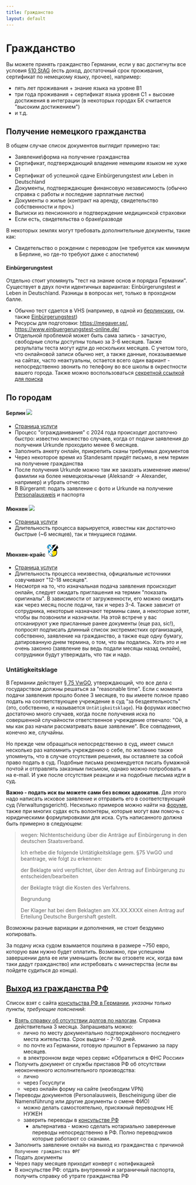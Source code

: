 ```yaml
---
title: Гражданство
layout: default
---
```


# Гражданство
Вы можете принять гражданство Германии, если у вас достигнуты все условия [§10 StAG](https://www.gesetze-im-internet.de/stag/__10.html) (есть доход, достаточный срок проживания, сертификат по немецкому языку, прочее), например:
* пять лет проживания + знание языка на уровне B1
* три года проживания + сертификат языка уровня C1 + высокие достижения в интеграции (в некоторых городах БК считается "высоким достижением")
* и т.д.

## Получение немецкого гражданства 

В общем случае список документов выглядит примерно так:
- Заявление\форма на получение гражданства
- Сертификат, подтверждающий владение немецким языком не хуже B1
- Сертификат об успешной сдаче Einbürgerungstest или Leben in Deutschland
- Документы, подтверждающие финансовую независимость (обычно справка с работы и последние зарплатные листки)
- Документы о жилье (контракт на аренду, свидетельство собственности и проч.)
- Выписки из пенсионного и подтверждение медицинской страховки
- Если есть, свидетельства о браке\разводе

В некоторых землях могут требовать дополнительные документы, такие как:
- Свидетельство о рождении с переводом (не требуется как минимум в Берлине, но где-то требуют даже с апостилем)

#### Einbürgerungstest
Отдельно стоит упомянуть "тест на знание основ и порядка Германии". Существует в двух почти идентичных вариантах: 
Einbürgerungstest и Leben in Deutschland. Разницы в вопросах нет, только в проходном балле.

* Обычно тест сдается в VHS (например, в одной из [берлинских](https://www.berlin.de/vhs/), см. также [Einbürgerungstest](https://www.berlin.de/vhs/service/einbuergerung/deutscher-einbuergerungstest/)) 
* Ресурсы для подготовки: https://megaver.se/, https://www.einbuergerungstest-online.de/
* Отдельной проблемой может быть сама запись - зачастую, свободные слоты доступны только за 3-6 месяцев. 
  Также результаты теста могут идти до нескольких месяцев. С учетом того, что онлайновой записи обычно нет, а также данные, 
  показываемые на сайтах, часто неактуальны, остается всего один вариант - непосредственно звонить по телефону во 
  все школы в окрестности вашего города. Также можно воспользоваться [секретной ссылкой для поиска](https://www.volkshochschule.de/kursfinder.php?form=dvv-courseSearch-search-1.form&sp:sort[]=beginn_datum&sp:keyword[]=einb%C3%BCrgerungstest&sp:courseType[]=0&sp:location[]=80331&sp:perimeter[]=60&sp:perimeter[]=__last__&sp:organizer[]=bitte%20w%C3%A4hlen&sp:organizer[]=__last__&sp:category[]=bitte%20w%C3%A4hlen&sp:category[]=__last__&sp:dateFrom[]=&sp:dateTo[]=&sp:weekdays[]=__last__&sp:daytime[]=__last__&sp:abschlussorientierungSearchCriteria[]=__last__&sp:furtherSearchCriteria[]=freePlaces&sp:furtherSearchCriteria[]=__last__&sp:didaktischeBesonderheitenSearchCriteria[]=__last__&sp:view[]=list&sp:sort[]=beginn_datum&action=submit) 

## По городам

#### Берлин ![](files/be.png)
* [Страница услуги](https://service.berlin.de/dienstleistung/318998/)
* Процесс "огражданивания" с 2024 года происходит достаточно быстро: известно множество случаев, когда от подачи заявления до получения Urkunde проходило менее 6 месяцев.
* Заполнить анкету онлайн, прикрепить сканы требуемых документов
* Через некоторое время из Standesamt придёт письмо, в нем термин на получение гражданства
* После получения Urkunde можно там же заказать изменение имени/фамилии на более немецкоязычные (Aleksandr -> Alexander, например) и убрать отчество
* В Bürgeramt: подать заявление с фото и Urkunde на получение [Personalausweis](https://service.berlin.de/dienstleistung/324325/) и паспорта

#### Мюнхен ![](files/mu.png)
* [Страница услуги](https://stadt.muenchen.de/service/info/hauptabteilung-ii-buergerangelegenheiten/1080548/)
* Длительность процесса варьируется, известны как достаточно быстрые (~6 месяцев), так и тянущиеся годами.

#### Мюнхен-крайс ![](files/mu_kreis.png)
* [Cтраница услуги](https://www.landkreis-muenchen.de/buergerservice/dienstleistung/einbuergerung)
* Длительность процесса неизвестна, официальные источники озвучивают "12-18 месяцев".
* Несмотря на то, что изначальная подача заявления происходит онлайн, следует ожидать приглашения на термин "показать оригиналы". В зависимости от загруженности, его можно ожидать как через месяц после подачи, так и через 3-4. Также зависит от сотрудника, некоторые назначают термины сами, а некоторые хотят, чтобы вы позвонили и назначили. На этой встрече у вас отсканируют уже присланные ранее документы (еще раз, sic!), попросят подписать длинный список экстремистких организаций, собственно, заявление на гражданство, а также еще одну бумагу, датированную днем термина, о том, что вы подались. Хоть это и не очень законно (заявление вы ведь подали месяцы назад онлайн), сотрудники будут утверждать, что так и надо. 

### Untätigkeitsklage

В Германии действует [§ 75 VwGO](https://dejure.org/gesetze/VwGO/75.html), утверждающий, что все дела с государством должны решаться за "reasonable time". Если с момента подачи заявления прошло более 3 месяцев, то вы имеете полное право подать на соответствующее учреждение в суд "за бездеятельность" (это, собственно, и называется `Untätigkeitsklage`). На форумах известно достаточно много случаев, когда после получения иска по совершенной случайности ответственное учреждение отвечало: "Ой, а мы как раз начали рассматривать ваше заявление". Все совпадения, конечно же, случайны.

Но прежде чем обращаться непосредственно в суд, имеет смысл несколько раз напомнить учреждению о себе, по желанию также упомянуть, что в случае отсутствия решения, вы оставляете за собой право подать в суд. Подобные письма рекомендуется писать бумажной почтой и отправлять заказным письмом, однако можно попробовать и на e-mail. И уже после отсутствия реакции и на подобные письма идти в суд.

**Важно - подать иск вы можете сами без всяких адвокатов**. Для этого надо написать исковое заявление и отправить его в соответствующий суд (Verwaltungsgericht). Несколько примеров можно найти на [форуме](https://foren.germany.ru/other/f/41089452.html?Cat=&page=1&view=collapsed&sb=5), также при многих судах есть волонтеры, которые могут вам помочь с юридическими формулировками для иска. Суть написанного должна быть примерно в следующем:

>wegen: Nichtentscheidung über die Anträge auf Einbürgerung in den deutschen Staatsverband.
> 
> Ich erhebe die folgende Untätigkeitsklage gem. §75 VwGO und beantrage, wie folgt zu erkennen:
> 
> der Beklagte wird verpflichtet, über den Antrag auf Einbürgerung zu entscheiden/bearbeiten
> 
> der Beklagte trägt die Kosten des Verfahrens.
> 
> Begrundung
> 
> Der Klager hat bei dem Beklagten am XX.XX.XXXX einen Antrag auf Erteilung Deutsche Burgershaft gestellt. 

Возможны разные вариации и дополнения, не стоит бездумно копировать.

За подачу иска судом взымается пошлина в размере ~750 евро, которую вам нужно будет оплатить. Возможно, при успешном завершении дела ее или уменьшить (если вы отзовете иск, когда вам таки дадут гражданство) или истребовать с министерства (если вы пойдете судиться до конца).

## [Выход из гражданства РФ](http://grajdanstvo-ru.ru/kak-otkazatsya-ot-grazhdanstva-rf.html)

Список взят с сайта [консульства РФ в Германии](https://germany.mid.ru/ru/consular/consulate-ru/citizenship/vykhod_iz_grazhdanstva_rossiyskoy_federatsii/), _указаны только пункты, требующие пояснений_:
* [Взять справку об отсутствии долгов по налогам](https://www.nalog.ru/rn77/fl/interest/dual_nationality/exit_rf/). Справка действительна 3 месяца. Запрашивать можно:
  * лично по месту документально подтверждённого последнего места жительства. Срок выдачи - 7-10 дней.
  * по почте из Германии, готовую пришлют в Германию за пару месяцев.
  * в электронном виде через сервис «Обратиться в ФНС России»
* Получить документ от службы приставов РФ об отсутствии неоконченного исполнительного производства:
  * лично
  * через Госуслуги
  * через онлайн форму на сайте (необходим VPN)
* Переводы документов (Personalausweis, Bescheinigung über die Namensführung или другие документы о смене ФИО)
  * можно делать самостоятельно, присяжный переводчик НЕ НУЖЕН
  * заверить переводы в [консульстве РФ](Консульство.md)
    * альтернатива - можно сделать нотариально заверенные переводы непосредственно в РФ. Полно переводчиков которые работают со сканами.
* Заполнить заявление онлайн на выход из гражданства с причиной `Получение гражданства ФРГ`
* Подать документы
* Через пару месяцев приходит конверт с нотификацией
* В консульстве РФ: отдать внутренний и заграничный паспорта, получить справку об утрате гражданства РФ

